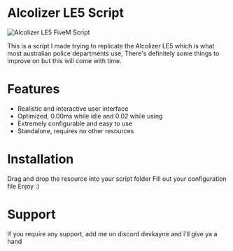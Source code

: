 # Alcolizer LE5 Script
![Alcolizer LE5 FiveM Script](https://www.surveygear.com.au/wp-content/uploads/AlcolizerLE5-lp-img.png)

This is a script I made trying to replicate the Alcolizer LE5 which is what most australian police departments use, There's definitely some things to improve on but this will come with time.

# Features
- Realistic and interactive user interface
- Optimized, 0.00ms while idle and 0.02 while using
- Extremely configurable and easy to use
- Standalone, requires no other resources

# Installation
Drag and drop the resource into your script folder
Fill out your configuration file
Enjoy :)

# Support
If you require any support, add me on discord devkayne and i'll give ya a hand
